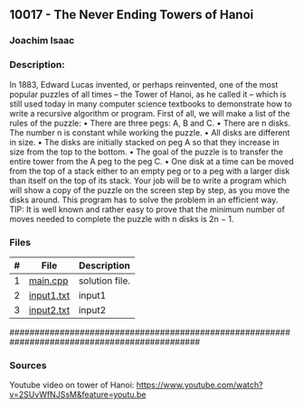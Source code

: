 ## 10017 - The Never Ending Towers of Hanoi

### Joachim Isaac 

### Description:
In 1883, Edward Lucas invented, or perhaps reinvented, one of the most popular puzzles of all times
– the Tower of Hanoi, as he called it – which is still used today in many computer science textbooks
to demonstrate how to write a recursive algorithm or program. First of all, we will make a list of the
rules of the puzzle:
• There are three pegs: A, B and C.
• There are n disks. The number n is constant while working the puzzle.
• All disks are different in size.
• The disks are initially stacked on peg A so that they increase in size from the top to the bottom.
• The goal of the puzzle is to transfer the entire tower from the A peg to the peg C.
• One disk at a time can be moved from the top of a stack either to an empty peg or to a peg with
a larger disk than itself on the top of its stack.
Your job will be to write a program which will show a copy of the puzzle on the screen step by step,
as you move the disks around. This program has to solve the problem in an efficient way.
TIP: It is well known and rather easy to prove that the minimum number of moves needed to complete
the puzzle with n disks is 2n − 1.



### Files

|   #   | File                        | Description                                                |
| :---: | --------------------------  | ---------------------------------------------------------- |
|   1   | [main.cpp](./main.cpp)        | solution file.                                             |
|   2   | [input1.txt](./input1.txt)  | input1                                                     |
|   3   | [input2.txt](./input2.txt)  | input2                                                     |








##############################################################################################

### Sources
Youtube video on tower of Hanoi:
https://www.youtube.com/watch?v=2SUvWfNJSsM&feature=youtu.be
